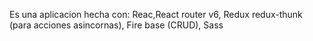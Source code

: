 Es una aplicacion hecha con: Reac,React router v6, Redux redux-thunk (para acciones asincornas), Fire base (CRUD), Sass